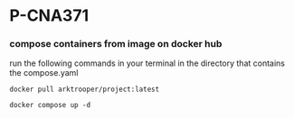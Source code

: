 # P-CNA371 
### compose containers from image on docker hub

run the following commands in your terminal in the directory that contains the compose.yaml

`docker pull arktrooper/project:latest`

`docker compose up -d`




